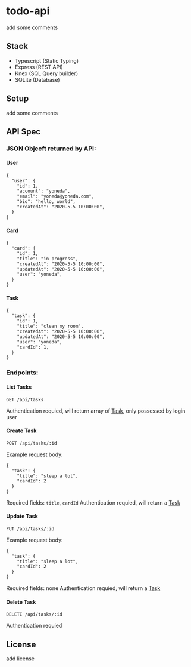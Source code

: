 # todo-api

add some comments

## Stack
* Typescript (Static Typing)
* Express (REST API)
* Knex (SQL Query builder)
* SQLite (Database)

## Setup
add some comments

## API Spec
### JSON Objecft returned by API:
#### User
```
{
  "user": {
    "id": 1,
    "account": "yoneda",
    "email": "yoneda@yoneda.com",
    "bio": "hello, world",
    "createdAt": "2020-5-5 10:00:00",
  }
}
```
#### Card
```
{
  "card": {
    "id": 1,
    "title": "in progress",
    "createdAt": "2020-5-5 10:00:00",
    "updatedAt": "2020-5-5 10:00:00",
    "user": "yoneda",
  }
}
```
#### Task
```
{
  "task": {
    "id": 1,
    "title": "clean my room",
    "createdAt": "2020-5-5 10:00:00",
    "updatedAt": "2020-5-5 10:00:00",
    "user": "yoneda",
    "cardId": 1,
  }
}
```
### Endpoints:
#### List Tasks
`GET /api/tasks`

Authentication requied, will return array of [Task](#Task), only possessed by login user


#### Create Task
`POST /api/tasks/:id`

Example request body:
```
{
  "task": {
    "title": "sleep a lot",
    "cardId": 2
  }
}
```
Required fields: `title`, `cardId`
Authentication requied, will return a [Task](#Task)

#### Update Task
`PUT /api/tasks/:id`

Example request body:
```
{
  "task": {
    "title": "sleep a lot",
    "cardId": 2
  }
}
```
Required fields: none
Authentication requied, will return a [Task](#Task)

#### Delete Task
`DELETE /api/tasks/:id`

Authentication requied

## License
add license